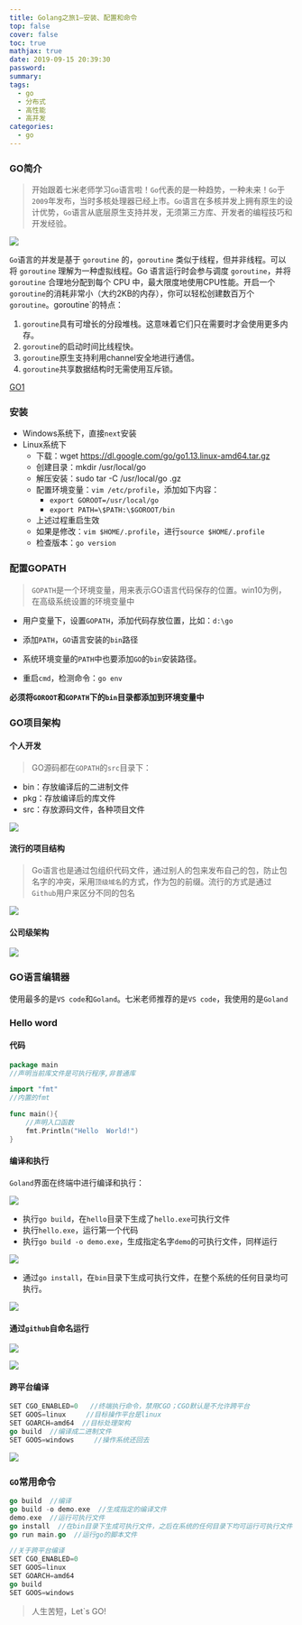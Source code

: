 ```yaml
---
title: Golang之旅1—安装、配置和命令
top: false
cover: false
toc: true
mathjax: true
date: 2019-09-15 20:39:30
password:
summary:
tags: 
  - go
  - 分布式
  - 高性能
  - 高并发
categories: 
  - go
---
```


### GO简介

> 开始跟着七米老师学习`Go`语言啦！`Go`代表的是一种趋势，一种未来！`Go`于`2009`年发布，当时多核处理器已经上市。`Go`语言在多核并发上拥有原生的设计优势，`Go`语言从底层原生支持并发，无须第三方库、开发者的编程技巧和开发经验。

![](https://www.runoob.com/wp-content/uploads/2015/06/go128.png)

`Go`语言的并发是基于 `goroutine` 的，`goroutine` 类似于线程，但并非线程。可以将 `goroutine` 理解为一种虚拟线程。Go 语言运行时会参与调度 `goroutine`，并将 `goroutine` 合理地分配到每个 CPU 中，最大限度地使用CPU性能。开启一个`goroutine`的消耗非常小（大约2KB的内存），你可以轻松创建数百万个`goroutine`。goroutine`的特点：

1. `goroutine`具有可增长的分段堆栈。这意味着它们只在需要时才会使用更多内存。
2. `goroutine`的启动时间比线程快。
3. `goroutine`原生支持利用channel安全地进行通信。
4. `goroutine`共享数据结构时无需使用互斥锁。

[GO1](https://www.mauisportsclub.com/posts/Go/install_go_dev/)



<!-- MORE -->

### 安装

- Windows系统下，直接`next`安装
- Linux系统下
  - 下载：wget https://dl.google.com/go/go1.13.linux-amd64.tar.gz
  - 创建目录：mkdir /usr/local/go
  - 解压安装：sudo tar -C /usr/local/go .gz
  - 配置环境变量：`vim /etc/profile`，添加如下内容：
    - `export GOROOT=/usr/local/go`
    - `export PATH=\$PATH:\$GOROOT/bin`
  - 上述过程重启生效
  - 如果是修改：`vim $HOME/.profile`，进行`source $HOME/.profile`
  - 检查版本：`go version`
  
  

### 配置GOPATH

> `GOPATH`是一个环境变量，用来表示GO语言代码保存的位置。win10为例，在高级系统设置的环境变量中

- 用户变量下，设置`GOPATH`，添加代码存放位置，比如：`d:\go`

- 添加`PATH`，`GO`语言安装的`bin`路径

- 系统环境变量的`PATH`中也要添加`GO`的`bin`安装路径。
- 重启`cmd`，检测命令：`go env`

**必须将`GOROOT`和`GOPATH`下的`bin`目录都添加到环境变量中**



### GO项目架构

#### 个人开发

> GO源码都在`GOPATH`的`src`目录下：

- bin：存放编译后的二进制文件
- pkg：存放编译后的库文件
- src：存放源码文件，各种项目文件

![](https://www.mauisportsclub.com/images/Go/install_go_dev/1550805203054.png)

#### 流行的项目结构

> Go语言也是通过包组织代码文件，通过别人的包来发布自己的包，防止包名字的冲突，采用`顶级域名`的方式，作为包的前缀。流行的方式是通过`Github`用户来区分不同的包名

![](https://www.mauisportsclub.com/images/Go/install_go_dev/1550805044488.png)

#### 公司级架构

![](https://www.mauisportsclub.com/images/Go/install_go_dev/1550806101915.png)



### GO语言编辑器

使用最多的是`VS code`和`Goland`。七米老师推荐的是`VS code`，我使用的是`Goland`

### Hello word

#### 代码

```go
package main
//声明当前库文件是可执行程序,非普通库

import "fmt"
//内置的fmt

func main(){
	//声明入口函数
	fmt.Println("Hello  World!")
}
```

#### 编译和执行

`Goland`界面在终端中进行编译和执行：

![](https://s2.ax1x.com/2019/09/16/nR3TDf.png)

- 执行`go build`，在`hello`目录下生成了`hello.exe`可执行文件
- 执行`hello.exe`，运行第一个代码
- 执行`go build -o demo.exe`，生成指定名字`demo`的可执行文件，同样运行

![](https://s2.ax1x.com/2019/09/16/nRGMyq.png)

- 通过`go install`，在`bin`目录下生成可执行文件，在整个系统的任何目录均可执行。

![](https://s2.ax1x.com/2019/09/16/nRYia8.png)

#### 通过`github`自命名运行

![](https://s2.ax1x.com/2019/09/16/nRUmMd.png)

![](https://s2.ax1x.com/2019/09/16/nRUnsA.png)

#### 跨平台编译

```go
SET CGO_ENABLED=0   //终端执行命令，禁用CGO；CGO默认是不允许跨平台
SET GOOS=linux     //目标操作平台是linux
SET GOARCH=amd64  //目标处理架构
go build  //编译成二进制文件
SET GOOS=windows     //操作系统还回去
```

![](https://s2.ax1x.com/2019/09/16/nRUXwt.png)



### `GO`常用命令

```go
go build  //编译
go build -o demo.exe  //生成指定的编译文件
demo.exe  //运行可执行文件
go install  //在bin目录下生成可执行文件，之后在系统的任何目录下均可运行可执行文件
go run main.go  //运行go的脚本文件

//关于跨平台编译
SET CGO_ENABLED=0   
SET GOOS=linux     
SET GOARCH=amd64 
go build 
SET GOOS=windows     
```

> 人生苦短，Let`s GO!